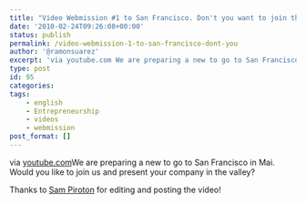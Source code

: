 ```yaml
---
title: "Video Webmission #1 to San Francisco. Don't you want to join this year?"
date: '2010-02-24T09:26:08+00:00'
status: publish
permalink: /video-webmission-1-to-san-francisco-dont-you
author: '@ramonsuarez'
excerpt: 'via youtube.com We are preparing a new to go to San Francisco in Mai. Would you like to join us and present your company in the valley? Thanks to Sam Piroton for editing and posting the video!'
type: post
id: 95
categories:
tags:
    - english
    - Entrepreneurship
    - videos
    - webmission
post_format: []
---
```

via [youtube.com](http://www.youtube.com/watch?v=uAgVoj_ilzY&feature=youtu.be)We are preparing a new [](http://wiki.webmission.be) to go to San Francisco in Mai. Would you like to join us and present your company in the valley?

Thanks to [Sam Piroton](http://twitter.com/sam_piroton) for editing and posting the video!


